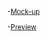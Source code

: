 -[Mock-up](https://dead-tr.github.io/visualCraft-test-task/)

-[Preview](https://dead-tr.github.io/visualCraft-test-task/)
